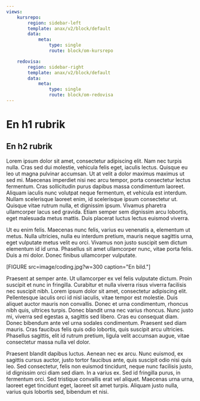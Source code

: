```yaml
---
views:
    kursrepo:
        region: sidebar-left
        template: anax/v2/block/default
        data:
            meta:
                type: single
                route: block/om-kursrepo

    redovisa:
        region: sidebar-right
        template: anax/v2/block/default
        data:
            meta:
                type: single
                route: block/om-redovisa
---
```


En h1 rubrik
=========================

## En h2 rubrik

Lorem ipsum dolor sit amet, consectetur adipiscing elit. Nam nec turpis nulla. Cras sed dui molestie, vehicula felis eget, iaculis lectus. Quisque eu leo ut magna pulvinar accumsan. Ut at velit a dolor maximus maximus ut sed mi. Maecenas imperdiet nisi nec arcu tempor, porta consectetur lectus fermentum. Cras sollicitudin purus dapibus massa condimentum laoreet. Aliquam iaculis nunc volutpat neque fermentum, et vehicula est interdum. Nullam scelerisque laoreet enim, id scelerisque ipsum consectetur ut. Quisque vitae rutrum nulla, et dignissim ipsum. Vivamus pharetra ullamcorper lacus sed gravida. Etiam semper sem dignissim arcu lobortis, eget malesuada metus mattis. Duis placerat luctus lectus euismod viverra.

Ut eu enim felis. Maecenas nunc felis, varius eu venenatis a, elementum ut metus. Nulla ultricies, nulla eu interdum pretium, mauris neque sagittis urna, eget vulputate metus velit eu orci. Vivamus non justo suscipit sem dictum elementum id id urna. Phasellus sit amet ullamcorper nunc, vitae porta felis. Duis a mi dolor. Donec finibus ullamcorper vulputate.

[FIGURE src=image/coding.jpg?w=300 caption="En bild."]

Praesent at semper ante. Ut ullamcorper ex vel felis vulputate dictum. Proin suscipit et nunc in fringilla. Curabitur et nulla viverra risus viverra facilisis nec suscipit nibh. Lorem ipsum dolor sit amet, consectetur adipiscing elit. Pellentesque iaculis orci id nisl iaculis, vitae tempor est molestie. Duis aliquet auctor mauris non convallis. Donec et urna condimentum, rhoncus nibh quis, ultrices turpis. Donec blandit urna nec varius rhoncus. Nunc justo mi, viverra sed egestas a, sagittis sed libero. Cras eu consequat diam. Donec bibendum ante vel urna sodales condimentum. Praesent sed diam mauris. Cras faucibus felis quis odio lobortis, quis suscipit arcu ultricies. Phasellus sagittis, elit id rutrum pretium, ligula velit accumsan augue, vitae consectetur massa nulla vel dolor.

Praesent blandit dapibus luctus. Aenean nec ex arcu. Nunc euismod, ex sagittis cursus auctor, justo tortor faucibus ante, quis suscipit odio nisi quis leo. Sed consectetur, felis non euismod tincidunt, neque nunc facilisis justo, id dignissim orci diam sed diam. In a varius ex. Sed id fringilla purus, in fermentum orci. Sed tristique convallis erat vel aliquet. Maecenas urna urna, laoreet eget tincidunt eget, laoreet sit amet turpis. Aliquam justo nulla, varius quis lobortis sed, bibendum et nisi.
